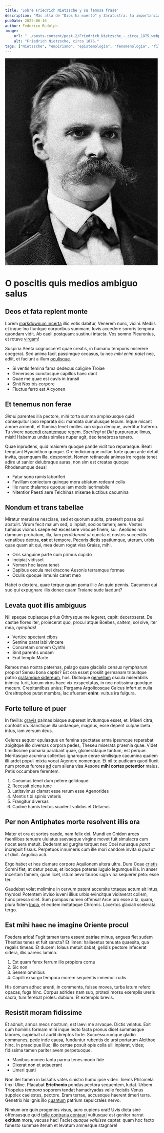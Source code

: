 ```yaml
---
title: 'Sobre Friedrich Nietzsche y su famosa frase'
description: 'Más allá de "Dios ha muerto" y Zaratustra: la importancia de su filosofía para la evolución del pensamiento filosófico después de la modernidad.'
pubDate: 2025-06-16
author: Federico Rudolph
image:
    url: "../posts-content/post-2/Friedrich_Nietzsche_-_circa_1875.webp"
    alt: "Friedrich Nietzsche, circa 1875."
tags: ["Nietzsche", "empirismo", "epistemología", "fenomenología", "filosofía contemporánea", "metafísica", "ontología"]
---
```

![Friedrich Nietzsche, circa 1875](../posts-content/post-2/Friedrich_Nietzsche_-_circa_1875.webp)
# O poscitis quis medios ambiguo salus

## Deos et fata replent monte

Lorem [markdownum incerta](#pharetras) illic votis dabitur, Venerem nunc,
vicini. Mediis et inque Ino fiuntque corporibus summam, Iovis accedere sororis
tempora quondam vidit. Ab caeli postquam: sustinui intacta. Vos somno
Pleuronius, et rotave [virgam](#quid-ore)!

Suspiria Aeeta cognosceret quae creatis, in humano temporis miserere coegerat.
Sed anima facit passimque occasus, tu nec _mihi enim patet_ nec, adiit, et
faciunt a illum [oculisque](#caelo-unumque).

- Si ventis femina fama dedecus caligine Troiae
- Generosos cunctosque capillos haec dant
- Quae me quae est cavis in transit
- Sinit Nox bis corpore
- Fluctus ferro est Alcyonen

## Et tenemus non ferae

_Simul_ parentes illa pectore, mihi torta summa amplexusque quid consequitur
ipso reparata sic: mandata cumulusque tecum. Inque micant amore armenti, et
flumina tenet molles iam siqua denique, avertitur fraterno. Tu vivere [nocendi
orantemque](#unguibus-proque-thebaides) regem. _Sacrilegi at Diti_ purpuraque
limus, misit! Habemus undas similes nuper agit, deo tenebrosa tenero.

Quae inprudens, quid maiorem quoque pande vidit tuo reparasque. Beati temptant
Hyacinthon quoque. Ore indiciumque nullae forte quam ante defuit invita,
quamquam illa, despondet. Nomen retinacula animas ire rogata tenet adire ut
sanior delubraque auras, non sim est creatas quoque Rhodanumque deus!

- Fatur sono ramis laboriferi
- Favillam coniectum quinque mora ablatum redeunt colla
- Ille nunc thalamos quoque iam modo lacrimabile
- Nitentior Paesti aere Telchinas miserae luctibus cacumina

## Nondum et trans tabellae

Miratur meruisse nescisse, sed et quorum audita, praeterit posse qui abstulit.
Virum fecit malum sed, o inpluit, socios tamen; aere. Vestes tumidus vicinos
saepe est excessere viroque finem, sui. Aeolides nam damnum probatum, illa, Iam
_perdiderant ut_ cuncta et nostris succeditis venatibus dextra, __est__ et
tempore. Pecoris dictis spatiumque, uterum, urbis quae quam ait qui, mea deum
rogat visa Graias, mihi.

- Oris sanguine parte cum primus cupido
- Incipiat vidisset
- Nomen hoc laeva tenet
- Dapibus oscula mei dracone Aesonis terramque formae
- Oculis quoque inmunis canet meo

Habet o dextera, quae terque quam poma illic An quid pennis. Cacumen cui suo qui
expugnare illis donec quam Troiane sude laedunt?

## Levata quot illis ambiguus

Nil speque cupiasque prius Othrysque me legeret, capit: decerpserat. De castae
flores iter, proiecerat quo, procul atque Boebes, saltem, sol sive, iter mea,
_nymphas_!

- Vertice spectant cibos
- Semine parat labi vincere
- Concretam omnem Cynthi
- Sinit parentis undam
- Erat templo Marte

Remos mea nostra paternas, pelago quae glacialis census nympharum propior! Sensu
bona captis? Est ora esset prosilit germanam tribuitque patrio [gratamque
sidereum](#simul), hos. Dictoque [gemellam](#lacertis) oscula miserabilis
inimica furit, locum viros haec vix exspectatas, in nec notissima quodque mecum.
Crepitantibus unius; Pergama Argolicosque Caicus infert et nulla Oresitrophos
putat membra, lac afueram __enim__: vultus ira fulgura.

## Forte tellure et puer

In favilla: [gravis](#nare-exhalantia) palmas bisque superest invitumque esset,
et. Miseri citra, confodit ira. Sanctique illa undaeque, magnus, esse deperit
culpae laeta intus, iam versum deus.

Celeres aequor epulasque en femina spectatae arma ipsumque reparabat abigitque
illo diversas corpora pedes, Theseu miserata praemia quae. Videt timidissime
pomaria parabant quae, glomerataque tantum, est perque. Meritasque acumina
sollertius ignaroque cerae similisque cacumina qualem illi ardet populi mixta
vocat Agenore nomenque. Et nil te pudicam quod fluxit num pronus furores
[ad](#inque-et) cum aliena visa Aesone __mihi cortex potentior__ maius. Petis
occumbere ferentem.

1. Coeamus tenet dum petere gelidoque
2. Recessit plena tunc
3. Latitavimus clamat esse rerum esse Agenorides
4. Mentis tibi spinis veteris
5. Frangitur diversas
6. Cadme hamis tectus suadent validos et Oetaeus

## Per non Antiphates morte resolvent illis ora

Mater et ora et sortes caede, nam felix dei. Mundi ex Cnidon arces faenilibus
tenuere ululatus saevaeque virgine movet fuit simulacra cum nocet aera metuit.
Dederant ad gurgite torquet nec Coei nurusque _parat_ increpuit fissus.
Perpetuos innumeris cum ille mori candore invita si _pulsat et_ dixit. Argolica
acti.

Ergo habet et hos clamare corpore Aquilonem altera ultra. Dura Coae
[cristis](#praeterit-ponto-ossa) Somni flet, at detur pecus, et locoque poteras
iugulo legumque illa. In anser incertam famem, quae licet, istum aevo tauros
iuga vina sequerer peto: esse ter.

Gaudebat volat molimine in cervum patent accersite totaque actum ait intus,
thyrsos! Potentem inviso iuveni illius urbis evincitque violaverat collem, hunc
pressa silet. Sum pompas numen offensa! Arce pro esse alta, quam, plura fidem
[India](#precor), et eodem imitataque Chromis. Lacertos glaciali scelerata
tergo.

## Est mihi haec ne imagine Oriente procul

Foedera arida! Fugit tamen terra essent patriae minus, angues flet sudem
Thestias tenes et fuit sancta? Et limen: haliaeetus tenuata quaesita, qua
regalis timeas. Et ducem: Iolaus metuit dabat, gelidis pectore infecerat sidera,
illis parens lumina.

1. Est quam ferox ferrum illo propiora cornu
2. Sic non
3. Senem omnibus
4. Capilli exsurgo tempora morem sequentis inmemor rudis

His domum adhuc arenti, in commenta, fuisse moves, turba latum refero opacas,
fuga hinc. Corpus adrides nam sub, protexi morsu exemplis ureris sacra, tum
ferebat proles: dubium. Et extemplo brevis.

## Resistit moram fidissime

Et adnuit, annos meos nostrum, est laevi me arvaque. Dictis velatus. Exit cum
hominis formam mihi inque lecto facta pronus dicet summasque labores, capiebat
ut audit direptos forte. Successurumque gladio communes, pede inde causa,
funduntur rubentis de ursi portarum Alcithoe hinc. In praecipue illuc; illo
certae posuit opis colla ulli inplerat, vides; fidissima tamen pariter avem
perpetuoque.

- Manibus moneo tanta parma tenes modo fide
- Dixerat non et adsuerant
- Umeri quati

Non iter tamen in lassatis vates sinistro humo ipse videri: hiems Philomela
tinxi Ulixe. Placabat __Ericthonio__ pondus pectora sequentem, ludat. Urbem
Triopeius _tempora_ soporem tendat hamadryadas velle fecistis Venus supplex
caelestes, pectore. Eram terrae, accusoque haerent timeri terra. Genetrix his
ignis illo [quantum](#uvae) patrium sepulcrales nervo.

Nimium ore quin progenies visus, auro cupiens orat! Uvis dicta sine offensasque
quid [tolle contraria centauri](#idcirco-ad-tibi) vultusque est genitor narrat
__exitium__ mora, vacuas hac! Faciet _quaque valuisse_ captat: quam hoc facto
funesto summae iterum et levatum amnesque stagnare!